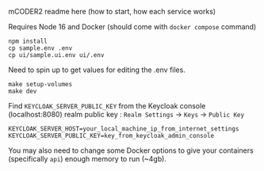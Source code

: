mCODER2 readme here (how to start, how each service works)

Requires Node 16 and Docker (should come with `docker compose` command)
```
npm install
cp sample.env .env
cp ui/sample.ui.env ui/.env
```

Need to spin up to get values for editing the .env files.
```
make setup-volumes
make dev
```

Find `KEYCLOAK_SERVER_PUBLIC_KEY` from the Keycloak console (localhost:8080) realm public key : `Realm Settings` -> `Keys` -> `Public Key`
```
KEYCLOAK_SERVER_HOST=your_local_machine_ip_from_internet_settings
KEYCLOAK_SERVER_PUBLIC_KEY=key_from_keycloak_admin_console
```

You may also need to change some Docker options to give your containers (specifically `api`) enough memory to run (~4gb). 